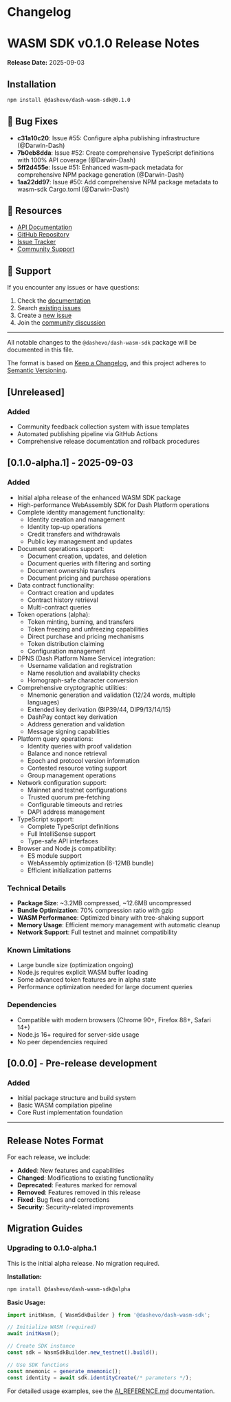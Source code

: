 # Changelog

# WASM SDK v0.1.0 Release Notes

**Release Date:** 2025-09-03

## Installation

```bash
npm install @dashevo/dash-wasm-sdk@0.1.0
```

## 🐛 Bug Fixes

- **c31a10c20**: Issue #55: Configure alpha publishing infrastructure (@Darwin-Dash)
- **7b0eb8dda**: Issue #52: Create comprehensive TypeScript definitions with 100% API coverage (@Darwin-Dash)
- **5ff2d455e**: Issue #51: Enhanced wasm-pack metadata for comprehensive NPM package generation (@Darwin-Dash)
- **1aa22dd97**: Issue #50: Add comprehensive NPM package metadata to wasm-sdk Cargo.toml (@Darwin-Dash)

## 📖 Resources

- [API Documentation](https://dashplatform.readme.io/)
- [GitHub Repository](https://github.com/dashpay/platform)
- [Issue Tracker](https://github.com/dashpay/platform/issues)
- [Community Support](https://github.com/dashpay/platform/discussions)

## 🚨 Support

If you encounter any issues or have questions:
1. Check the [documentation](https://dashplatform.readme.io/)
2. Search [existing issues](https://github.com/dashpay/platform/issues)
3. Create a [new issue](https://github.com/dashpay/platform/issues/new/choose)
4. Join the [community discussion](https://github.com/dashpay/platform/discussions)


---

All notable changes to the `@dashevo/dash-wasm-sdk` package will be documented in this file.

The format is based on [Keep a Changelog](https://keepachangelog.com/en/1.0.0/),
and this project adheres to [Semantic Versioning](https://semver.org/spec/v2.0.0.html).

## [Unreleased]

### Added
- Community feedback collection system with issue templates
- Automated publishing pipeline via GitHub Actions
- Comprehensive release documentation and rollback procedures

## [0.1.0-alpha.1] - 2025-09-03

### Added
- Initial alpha release of the enhanced WASM SDK package
- High-performance WebAssembly SDK for Dash Platform operations
- Complete identity management functionality:
  - Identity creation and management
  - Identity top-up operations
  - Credit transfers and withdrawals
  - Public key management and updates
- Document operations support:
  - Document creation, updates, and deletion
  - Document queries with filtering and sorting
  - Document ownership transfers
  - Document pricing and purchase operations
- Data contract functionality:
  - Contract creation and updates
  - Contract history retrieval
  - Multi-contract queries
- Token operations (alpha):
  - Token minting, burning, and transfers
  - Token freezing and unfreezing capabilities
  - Direct purchase and pricing mechanisms
  - Token distribution claiming
  - Configuration management
- DPNS (Dash Platform Name Service) integration:
  - Username validation and registration
  - Name resolution and availability checks
  - Homograph-safe character conversion
- Comprehensive cryptographic utilities:
  - Mnemonic generation and validation (12/24 words, multiple languages)
  - Extended key derivation (BIP39/44, DIP9/13/14/15)
  - DashPay contact key derivation
  - Address generation and validation
  - Message signing capabilities
- Platform query operations:
  - Identity queries with proof validation
  - Balance and nonce retrieval
  - Epoch and protocol version information
  - Contested resource voting support
  - Group management operations
- Network configuration support:
  - Mainnet and testnet configurations
  - Trusted quorum pre-fetching
  - Configurable timeouts and retries
  - DAPI address management
- TypeScript support:
  - Complete TypeScript definitions
  - Full IntelliSense support
  - Type-safe API interfaces
- Browser and Node.js compatibility:
  - ES module support
  - WebAssembly optimization (6-12MB bundle)
  - Efficient initialization patterns

### Technical Details
- **Package Size**: ~3.2MB compressed, ~12.6MB uncompressed
- **Bundle Optimization**: 70% compression ratio with gzip
- **WASM Performance**: Optimized binary with tree-shaking support
- **Memory Usage**: Efficient memory management with automatic cleanup
- **Network Support**: Full testnet and mainnet compatibility

### Known Limitations
- Large bundle size (optimization ongoing)
- Node.js requires explicit WASM buffer loading
- Some advanced token features are in alpha state
- Performance optimization needed for large document queries

### Dependencies
- Compatible with modern browsers (Chrome 90+, Firefox 88+, Safari 14+)
- Node.js 16+ required for server-side usage
- No peer dependencies required

## [0.0.0] - Pre-release development

### Added
- Initial package structure and build system
- Basic WASM compilation pipeline
- Core Rust implementation foundation

---

## Release Notes Format

For each release, we include:

- **Added**: New features and capabilities
- **Changed**: Modifications to existing functionality  
- **Deprecated**: Features marked for removal
- **Removed**: Features removed in this release
- **Fixed**: Bug fixes and corrections
- **Security**: Security-related improvements

## Migration Guides

### Upgrading to 0.1.0-alpha.1

This is the initial alpha release. No migration required.

**Installation:**
```bash
npm install @dashevo/dash-wasm-sdk@alpha
```

**Basic Usage:**
```javascript
import initWasm, { WasmSdkBuilder } from '@dashevo/dash-wasm-sdk';

// Initialize WASM (required)
await initWasm();

// Create SDK instance
const sdk = WasmSdkBuilder.new_testnet().build();

// Use SDK functions
const mnemonic = generate_mnemonic();
const identity = await sdk.identityCreate(/* parameters */);
```

For detailed usage examples, see the [AI_REFERENCE.md](AI_REFERENCE.md) documentation.
